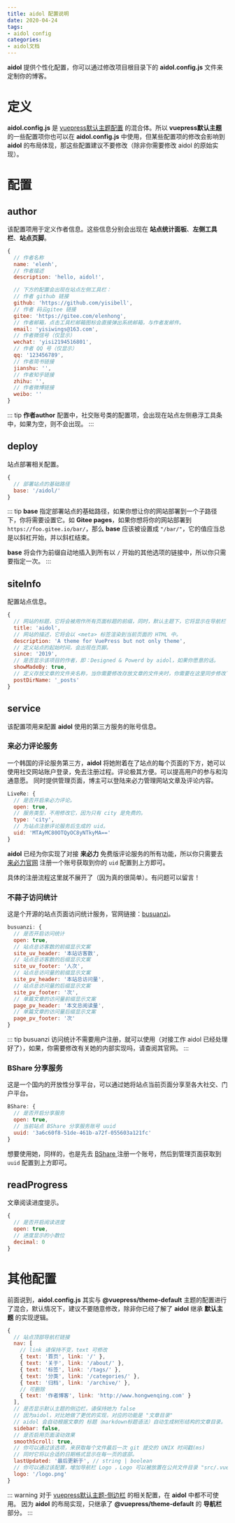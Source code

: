 ```yaml
---
title: aidol 配置说明
date: 2020-04-24
tags:
- aidol config
categories:
- aidol文档
---
```


**aidol** 提供个性化配置，你可以通过修改项目根目录下的 **aidol.config.js** 文件来定制你的博客。

<!-- more -->

# 定义

**aidol.config.js** 是 <a target="_blank" href="https://vuepress.vuejs.org/zh/theme/default-theme-config.html">vuepress默认主题配置</a> 的混合体。所以 **vuepress默认主题** 的一些配置项你也可以在 **aidol.config.js** 中使用，但某些配置项的修改会影响到 **aidol** 的布局体现，那这些配置建议不要修改（除非你需要修改 aidol 的原始实现）。

# 配置

## author

该配置项用于定义作者信息。这些信息分别会出现在 **站点统计面板**、**左侧工具栏**、**站点页脚**。

``` js
{
  // 作者名称
  name: 'elenh',
  // 作者描述
  description: 'hello, aidol!',

  // 下方的配置会出现在站点左侧工具栏：
  // 作者 github 链接
  github: 'https://github.com/yisibell',
  // 作者 码云gitee 链接
  gitee: 'https://gitee.com/elenhong',
  // 作者邮箱，点击工具栏邮箱图标会直接弹出系统邮箱，与作者发邮件。
  email: 'yisiwings@163.com',
  // 作者微信号（仅显示）
  wechat: 'yisi2194516801',
  // 作者 QQ 号（仅显示）
  qq: '123456789',
  // 作者简书链接
  jianshu: '',
  // 作者知乎链接
  zhihu: '',
  // 作者微博链接
  weibo: ''
}
```

::: tip
**作者author** 配置中，社交账号类的配置项，会出现在站点左侧悬浮工具条中，如果为空，则不会出现。
:::

## deploy

站点部署相关配置。

``` js
{
  // 部署站点的基础路径
  base: '/aidol/'
}
```

::: tip
**base** 指定部署站点的基础路径，如果你想让你的网站部署到一个子路径下，你将需要设置它。如 **Gitee pages**，如果你想将你的网站部署到 `https://foo.gitee.io/bar/`，那么 **base** 应该被设置成 `"/bar/"`，它的值应当总是以斜杠开始，并以斜杠结束。

**base** 将会作为前缀自动地插入到所有以 `/` 开始的其他选项的链接中，所以你只需要指定一次。
:::

## siteInfo

配置站点信息。

``` js
{
  // 网站的标题，它将会被用作所有页面标题的前缀，同时，默认主题下，它将显示在导航栏（navbar）上。
  title: 'aidol',
  // 网站的描述，它将会以 <meta> 标签渲染到当前页面的 HTML 中。
  description: 'A theme for VuePress but not only theme',
  // 定义站点的起始时间，会出现在页脚。
  since: '2019',
  // 是否显示该项目的作者，即：Designed & Powerd by aidol，如果你愿意的话。
  showMadeBy: true,
  // 定义存放文章的文件夹名称，当你需要修改存放文章的文件夹时，你需要在这里同步修改下名称。
  postDirName: '_posts'
}
```

## service

该配置项用来配置 **aidol** 使用的第三方服务的账号信息。

### 来必力评论服务

一个韩国的评论服务第三方，**aidol** 将她附着在了站点的每个页面的下方，她可以使用社交网站账户登录，免去注册过程。评论极其方便。可以提高用户的参与和沟通意愿。
同时提供管理页面，博主可以登陆来必力管理网站文章及评论内容。

``` js
LiveRe: {
  // 是否开启来必力评论。
  open: true,
  // 服务类型，不用修改它，因为只有 city 是免费的。
  type: 'city',
  // 为站点注册评论服务后生成的 uid。
  uid: 'MTAyMC80OTQyOC8yNTkyMA=='
}
```

**aidol** 已经为你实现了对接 **来必力** 免费版评论服务的所有功能，所以你只需要去 <a target="_blank" href="https://www.livere.com/login_form">来必力官网</a> 注册一个账号获取到你的 `uid` 配置到上方即可。

具体的注册流程这里就不展开了（因为真的很简单）。有问题可以留言！

### 不蒜子访问统计

这是个开源的站点页面访问统计服务，官网链接：<a target="_blank" href="http://ibruce.info/2015/04/04/busuanzi/">busuanzi</a>。

``` js
busuanzi: {
  // 是否开启访问统计
  open: true,
  // 站点总访客数的前缀显示文案
  site_uv_header: '本站访客数',
  // 站点总访客数的后缀显示文案
  site_uv_footer: '人次',
  // 站点总访问量的前缀显示文案
  site_pv_header: '本站总访问量',
  // 站点总访问量的后缀显示文案
  site_pv_footer: '次',
  // 单篇文章的访问量前缀显示文案
  page_pv_header: '本文总阅读量',
  // 单篇文章的访问量后缀显示文案
  page_pv_footer: '次'
}
```

::: tip
busuanzi 访问统计不需要用户注册，就可以使用（对接工作 aidol 已经处理好了），如果，你需要修改有关她的内部实现吗，请查阅其官网。
:::

### BShare 分享服务

这是一个国内的开放性分享平台，可以通过她将站点当前页面分享至各大社交、门户平台。

``` js
BShare: {
  // 是否开启分享服务
  open: true,
  // 当前站点 BShare 分享服务账号 uuid
  uuid: '3a6c60f8-51de-461b-a72f-055603a121fc'
}
```

想要使用她，同样的，也是先去 <a target="_blank" href="http://www.bshare.cn/"> BShare </a> 注册一个账号，然后到管理页面获取到 `uuid` 配置到上方即可。


## readProgress

文章阅读进度提示。

``` js
{
  // 是否开启阅读进度
  open: true,
  // 进度显示的小数位
  decimal: 0
}
```

# 其他配置

前面说到，**aidol.config.js** 其实与 **@vuepress/theme-default** 主题的配置进行了混合，默认情况下，建议不要随意修改，除非你已经了解了 **aidol** 继承 **默认主题** 的实现逻辑。

``` js
{
  // 站点顶部导航栏链接
  nav: [
    // link 请保持不变，text 可修改
    { text: '首页', link: '/' },
    { text: '关于', link: '/about/' },
    { text: '标签', link: '/tags/' },
    { text: '分类', link: '/categories/' },
    { text: '归档', link: '/archive/' },
    // 可删除
    { text: '作者博客', link: 'http://www.hongwenqing.com' }
  ],
  // 是否显示默认主题的侧边栏，请保持她为 false
  // 因为aidol，对比她做了更优的实现，对应的功能是 "文章目录"
  // aidol 会自动根据文章的 标题（markdown标题语法）自动生成树形结构的文章目录。
  sidebar: false,
  // 是否启用页面滚动效果
  smoothScroll: true,
  // 你可以通过该选项，来获取每个文件最后一次 git 提交的 UNIX 时间戳(ms)
  // 同时它将以合适的日期格式显示在每一页的底部。
  lastUpdated: '最后更新于', // string | boolean
  // 你可以通过该配置，增加导航栏 Logo ，Logo 可以被放置在公共文件目录 "src/.vuepress/public"
  logo: '/logo.png'
}
```

::: warning
对于 <a target="_blank" href="https://vuepress.vuejs.org/zh/theme/default-theme-config.html#%E4%BE%A7%E8%BE%B9%E6%A0%8F"> vuepress默认主题-侧边栏</a> 的相关配置，在 **aidol** 中都不可使用。
因为 **aidol** 的布局实现，只继承了 **@vuepress/theme-default** 的 **导航栏** 部分。
:::

